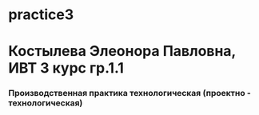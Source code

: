 # practice3
# Костылева Элеонора Павловна, ИВТ 3 курс гр.1.1
### Производственная практика технологическая (проектно - технологическая)
